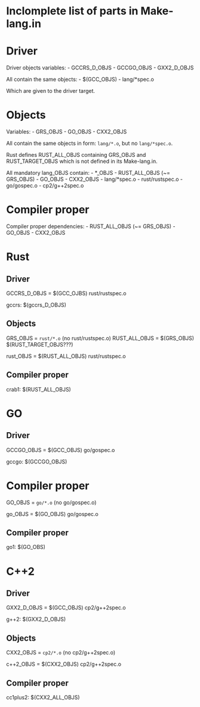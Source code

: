 # Inclomplete list of parts in Make-lang.in

# Driver

Driver objects variables:
    - GCCRS_D_OBJS
    - GCCGO_OBJS
    - GXX2_D_OBJS

All contain the same objects:
    - $(GCC_OBJS)
    - lang/*spec.o

Which are given to the driver target.

# Objects

Variables:
    - GRS_OBJS
    - GO_OBJS
    - CXX2_OBJS 

All contain the same objects in form: `lang/*.o`,
but no `lang/*spec.o`.

Rust defines RUST_ALL_OBJS containing GRS_OBJS
and RUST_TARGET_OBJS which is not defined in its Make-lang.in.

All mandatory lang_OBJS contain:
	- *_OBJS
		- RUST_ALL_OBJS (~= GRS_OBJS)
		- GO_OBJS
		- CXX2_OBJS
	- lang/*spec.o
		- rust/rustspec.o
		- go/gospec.o
		- cp2/g++2spec.o

# Compiler proper

Compiler proper dependencies:
	- RUST_ALL_OBJS (~= GRS_OBJS)
	- GO_OBJS 
	- CXX2_OBJS

# Rust

## Driver

GCCRS_D_OBJS = $(GCC_OJBS) rust/rustspec.o

gccrs: $(gccrs_D_OBJS)

## Objects

GRS_OBJS = `rust/*.o` (no rust/rustspec.o)
RUST_ALL_OBJS = $(GRS_OBJS) $(RUST_TARGET_OBJS???)

rust_OBJS = $(RUST_ALL_OBJS) rust/rustspec.o

## Compiler proper

crab1: $(RUST_ALL_OBJS)

# GO

## Driver

GCCGO_OBJS = $(GCC_OBJS) go/gospec.o

gccgo: $(GCCGO_OBJS)

# Compiler proper

GO_OBJS = `go/*.o` (no go/gospec.o)

go_OBJS = $(GO_OBJS) go/gospec.o

## Compiler proper

go1: $(GO_OBS)

# C++2

## Driver

GXX2_D_OBJS = $(GCC_OBJS) cp2/g++2spec.o

g++2: $(GXX2_D_OBJS)

## Objects

CXX2_OBJS = `cp2/*.o` (no cp2/g++2spec.o)

c++2_OBJS = $(CXX2_OBJS) cp2/g++2spec.o

## Compiler proper

cc1plus2: $(CXX2_ALL_OBJS)
